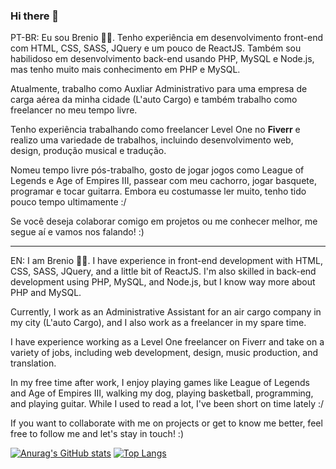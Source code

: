 ### Hi there 👋

PT-BR:
Eu sou Brenio 🗿😊. Tenho experiência em desenvolvimento front-end com HTML, CSS, SASS, JQuery e um pouco de ReactJS. Também sou habilidoso em desenvolvimento back-end usando PHP, MySQL e Node.js, mas tenho muito mais conhecimento em PHP e MySQL. 

Atualmente, trabalho como Auxliar Administrativo para uma empresa de carga aérea da minha cidade (L'auto Cargo) e também trabalho como freelancer no meu tempo livre.

Tenho experiência trabalhando como freelancer Level One no <strong>Fiverr</strong> e realizo uma variedade de trabalhos, incluindo desenvolvimento web, design, produção musical e tradução. 

Nomeu tempo livre pós-trabalho, gosto de jogar jogos como League of Legends e Age of Empires III, passear com meu cachorro, jogar basquete, programar e tocar guitarra. Embora eu costumasse ler muito, tenho tido pouco tempo ultimamente :/

Se você deseja colaborar comigo em projetos ou me conhecer melhor, me segue aí e vamos nos falando! :)

---------------------------------------------------------------------------------------------------------------------------------------------------------------------

EN:
I am Brenio 🗿😊. I have experience in front-end development with HTML, CSS, SASS, JQuery, and a little bit of ReactJS. I'm also skilled in back-end development using PHP, MySQL, and Node.js, but I know way more about PHP and MySQL.

Currently, I work as an Administrative Assistant for an air cargo company in my city (L'auto Cargo), and I also work as a freelancer in my spare time.

I have experience working as a Level One freelancer on Fiverr and take on a variety of jobs, including web development, design, music production, and translation.

In my free time after work, I enjoy playing games like League of Legends and Age of Empires III, walking my dog, playing basketball, programming, and playing guitar. While I used to read a lot, I've been short on time lately :/

If you want to collaborate with me on projects or get to know me better, feel free to follow me and let's stay in touch! :)

[![Anurag's GitHub stats](https://github-readme-stats.vercel.app/api?username=brenio55)](https://github.com/anuraghazra/github-readme-stats)
[![Top Langs](https://github-readme-stats.vercel.app/api/top-langs/?username=brenio55&hide=python&langs_count=4&layout=compact)](https://github.com/anuraghazra/github-readme-stats)



<!--
**brenio55/brenio55** is a ✨ _special_ ✨ repository because its `README.md` (this file) appears on your GitHub profile.

Here are some ideas to get you started:

- 🔭 I’m currently working on ...
- 🌱 I’m currently learning ...
- 👯 I’m looking to collaborate on ...
- 🤔 I’m looking for help with ...
- 💬 Ask me about ...
- 📫 How to reach me: ...
- 😄 Pronouns: ...
- ⚡ Fun fact: ...
-->
